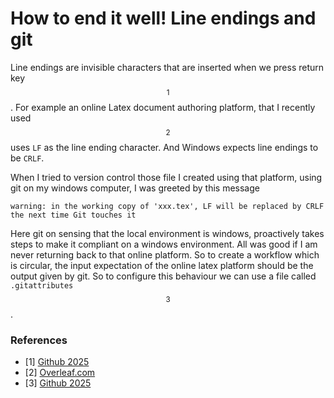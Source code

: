 # How to end it well! Line endings and git
Line endings are invisible characters that are inserted when we press return key $$^{1}$$.
For example an online Latex document authoring platform, that I recently used $$^{2}$$ uses ```LF``` as the line ending character.
And Windows expects line endings to be ```CRLF```.

When I tried to version control those file I created using that platform, using git on my windows computer, I was greeted by this message
```
warning: in the working copy of 'xxx.tex', LF will be replaced by CRLF the next time Git touches it
```
Here git on sensing that the local environment is windows, proactively takes steps to make it compliant on a windows environment.
All was good if I am never returning back to that online platform. So to create a workflow which is circular,
the input expectation of the online latex platform should be the output given by git. So to configure this behaviour we can use
a file called ```.gitattributes``` $$^{3}$$ .
### References
* [1] [Github 2025](https://docs.github.com/en/get-started/git-basics/configuring-git-to-handle-line-endings#about-line-endings)
* [2] [Overleaf.com](https://www.overleaf.com/)
* [3] [Github 2025](https://docs.github.com/en/get-started/git-basics/configuring-git-to-handle-line-endings#about-line-endings)
